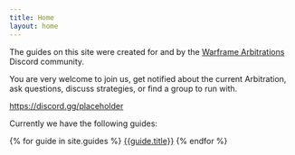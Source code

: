 ```yaml
---
title: Home
layout: home
---
```


The guides on this site were created for and by the [Warframe Arbitrations][Discord] Discord community.

You are very welcome to join us, get notified about the current Arbitration, ask questions, discuss strategies, or find a group to run with.

https://discord.gg/placeholder

Currently we have the following guides:

{% for guide in site.guides %}
  [{{guide.title}}]({{guide.ur}})
{% endfor %}


[Discord]: https://discord.gg/placeholder
